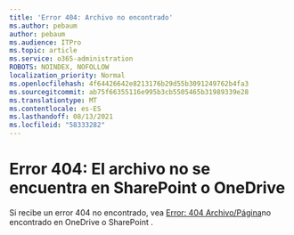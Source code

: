 ```yaml
---
title: 'Error 404: Archivo no encontrado'
ms.author: pebaum
author: pebaum
ms.audience: ITPro
ms.topic: article
ms.service: o365-administration
ROBOTS: NOINDEX, NOFOLLOW
localization_priority: Normal
ms.openlocfilehash: 4f64426642e8213176b29d55b3091249762b4fa3
ms.sourcegitcommit: ab75f66355116e995b3cb5505465b31989339e28
ms.translationtype: MT
ms.contentlocale: es-ES
ms.lasthandoff: 08/13/2021
ms.locfileid: "58333282"
---
```

# <a name="error-404-file-not-found-in-sharepoint-or-onedrive"></a>Error 404: El archivo no se encuentra en SharePoint o OneDrive

Si recibe un error 404 no encontrado, vea [Error: 404 Archivo/Página](https://docs.microsoft.com/sharepoint/troubleshoot/administration/error-404-onedrive-sharepoint)no encontrado en OneDrive o SharePoint .